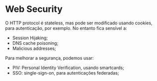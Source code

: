 # Web Security

O HTTP protocol é stateless, mas pode ser modificado usando cookies, para autenticação, por exemplo. No entanto fica sensível a:

- Session Hijaking;
- DNS cache poisoning;
- Malicious addresses;

Para melhorar a segurança, podemos usar:

- PIV: Personal Identity Verification, usando smartcards;
- SSO: single-sign-on, para autenticações federadas;

